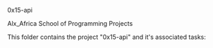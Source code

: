0x15-api

Alx_Africa School of Programming Projects

This folder contains the project "0x15-api" and it's associated tasks:
